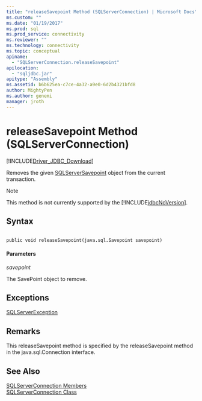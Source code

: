 ```yaml
---
title: "releaseSavepoint Method (SQLServerConnection) | Microsoft Docs"
ms.custom: ""
ms.date: "01/19/2017"
ms.prod: sql
ms.prod_service: connectivity
ms.reviewer: ""
ms.technology: connectivity
ms.topic: conceptual
apiname: 
  - "SQLServerConnection.releaseSavepoint"
apilocation: 
  - "sqljdbc.jar"
apitype: "Assembly"
ms.assetid: b6b625ea-c7ce-4a32-a9e0-6d2b4321bfd8
author: MightyPen
ms.author: genemi
manager: jroth
---
```

# releaseSavepoint Method (SQLServerConnection)
[!INCLUDE[Driver_JDBC_Download](../../../includes/driver_jdbc_download.md)]

  Removes the given [SQLServerSavepoint](../../../connect/jdbc/reference/sqlserversavepoint-class.md) object from the current transaction.  
  
> [!NOTE]  
>  This method is not currently supported by the [!INCLUDE[jdbcNoVersion](../../../includes/jdbcnoversion_md.md)].  
  
## Syntax  
  
```  
  
public void releaseSavepoint(java.sql.Savepoint savepoint)  
```  
  
#### Parameters  
 *savepoint*  
  
 The SavePoint object to remove.  
  
## Exceptions  
 [SQLServerException](../../../connect/jdbc/reference/sqlserverexception-class.md)  
  
## Remarks  
 This releaseSavepoint method is specified by the releaseSavepoint method in the java.sql.Connection interface.  
  
## See Also  
 [SQLServerConnection Members](../../../connect/jdbc/reference/sqlserverconnection-members.md)   
 [SQLServerConnection Class](../../../connect/jdbc/reference/sqlserverconnection-class.md)  
  
  
